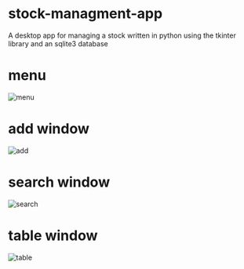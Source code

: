 # stock-managment-app
A desktop app for managing a stock written in python using the tkinter library and an sqlite3 database

# menu
![menu](https://user-images.githubusercontent.com/120566908/228080768-5a31cc9a-5501-4b49-b21a-df334cf6d59d.png)

# add window
![add](https://user-images.githubusercontent.com/120566908/228080820-4e8d7b16-9692-4106-b6c6-04c4ce1e7e3f.png)

# search window
![search](https://user-images.githubusercontent.com/120566908/228080889-69bf2e24-30f8-4b2e-bc60-6f62e3c75a76.png)

# table window
![table](https://user-images.githubusercontent.com/120566908/228080930-46631260-e5ba-47c1-8180-a60e7240e7a9.png)
